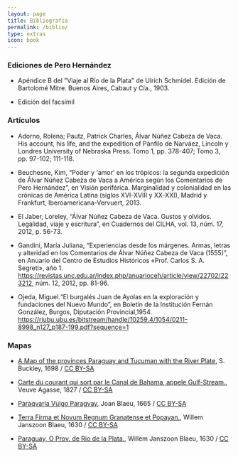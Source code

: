 ```yaml
---
layout: page
title: Bibliografía
permalink: /biblio/
type: extras
icon: book
---
```


### Ediciones de Pero Hernández

* Apéndice B del "Viaje al Río de la Plata" de Ulrich Schmídel. Edición de Bartolomé Mitre. Buenos Aires, Cabaut y Cía., 1903.

* Edición del facsímil
 

### Artículos

* Adorno, Rolena; Pautz, Patrick Charles, Álvar Núñez Cabeza de Vaca. His account, his life, and the expedition of Pánfilo de Narváez, Lincoln y Londres University of Nebraska Press. Tomo 1, pp. 378-407; Tomo 3, pp. 97-102; 111-118.

* Beuchesne, Kim, “Poder y ‘amor’ en los trópicos: la segunda expedición de Álvar Núñez Cabeza de Vaca a América según los Comentarios de Pero Hernández”, en Visión periférica. Marginalidad y colonialidad en las crónicas de América Latina (siglos XVI-XVIII y XX-XXI), Madrid y Frankfurt, Iberoamericana-Vervuert, 2013.

* El Jaber, Loreley, “Álvar Núñez Cabeza de Vaca. Gustos y olvidos. Legalidad, viaje y escritura”, en Cuadernos del CILHA, vol. 13, núm. 17, 2012, p. 56-73.

* Gandini, María Juliana, “Experiencias desde los márgenes. Armas, letras y alteridad en los Comentarios de Álvar Núñez Cabeza de Vaca (1555)”, en Anuario del Centro de Estudios Históricos «Prof. Carlos S. A. Segreti», año 1. https://revistas.unc.edu.ar/index.php/anuarioceh/article/view/22702/223212, núm. 12, 2012, pp. 81-96.

* Ojeda, Miguel.“El burgalés Juan de Ayolas en la exploración y fundaciones del Nuevo Mundo”, en Boletín de la Institución Fernán González, Burgos, Diputación Provincial,1954.  https://riubu.ubu.es/bitstream/handle/10259.4/1054/0211-8998_n127_p187-199.pdf?sequence=1 

### Mapas

* <a href="https://www.wdl.org/en/item/235/view/1/4/" title="via World Digital Library">A Map of the provinces Paraguay and Tucuman with the River Plate</a>, S. Buckley, 1698 / <a href="https://creativecommons.org/licenses/by-sa/4.0">CC BY-SA</a>

* <a href="https://www.davidrumsey.com/luna/servlet/detail/RUMSEY~8~1~28209~1120441:Gulf-Stream-?sort=Pub_List_No_InitialSort%2CPub_Date%2CPub_List_No%2CSeries_No&qvq=q:canal%20de%20bahama;sort:Pub_List_No_InitialSort%2CPub_Date%2CPub_List_No%2CSeries_No;lc:RUMSEY~8~1&mi=0&trs=1" title="via David Rumsay">Carte du courant qui sort par le Canal de Bahama, appele Gulf-Stream.</a>, Veuve Agasse, 1827 / <a href="https://creativecommons.org/licenses/by-sa/4.0">CC BY-SA</a>

* <a href="https://www.davidrumsey.com/luna/servlet/detail/RUMSEY~8~1~282896~90054401:Paraqvaria-Vulgo-Paragvay?sort=Pub_List_No_InitialSort%2CPub_Date%2CPub_List_No%2CSeries_No#" title="via David Rumsay">Paraqvaria Vulgo Paragvay</a>, Joan Blaeu, 1665 / <a href="https://creativecommons.org/licenses/by-sa/4.0">CC BY-SA</a>

* <a href="https://www.davidrumsey.com/luna/servlet/detail/RUMSEY~8~1~285997~90058515:Terra-Firma-et-Novum-Regnum-Granate?sort=Pub_List_No_InitialSort%2CPub_Date%2CPub_List_No%2CSeries_No&qvq=w4s:/when%2F1630;q:panama;sort:Pub_List_No_InitialSort%2CPub_Date%2CPub_List_No%2CSeries_No;lc:RUMSEY~8~1&mi=0&trs=1" title="via David Rumsay">Terra Firma et Novum Regnum Granatense et Popayan.</a>, Willem Janszoon Blaeu, 1630 / <a href="https://creativecommons.org/licenses/by-sa/4.0">CC BY-SA</a>

* <a href="https://www.davidrumsey.com/luna/servlet/detail/RUMSEY~8~1~286001~90058519:Paraguay|-O-Prov--de-Rio-de-la-Plat?sort=Pub_List_No_InitialSort%2CPub_Date%2CPub_List_No%2CSeries_No" title="via David Rumsay">Paraguay, O Prov. de Rio de la Plata.</a>, Willem Janszoon Blaeu, 1630 / <a href="https://creativecommons.org/licenses/by-sa/4.0">CC BY-SA</a>

